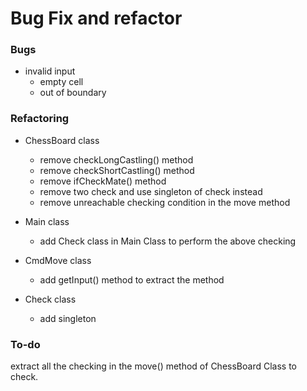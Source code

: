 # Bug Fix and refactor

### Bugs
- invalid input
    + empty cell
    + out of boundary

### Refactoring
- ChessBoard class
    + remove checkLongCastling() method
    + remove checkShortCastling() method
    + remove ifCheckMate() method
    + remove two check and use singleton of check instead
    + remove unreachable checking condition in the move method

- Main class
    + add Check class in Main Class to perform the above checking

- CmdMove class
    + add getInput() method to extract the method

- Check class
    + add singleton

### To-do
extract all the checking in the move() method of ChessBoard Class to check.

